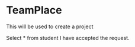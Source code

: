 # TeamPlace
This will be used to create a project


Select * from student
I have accepted the request.
